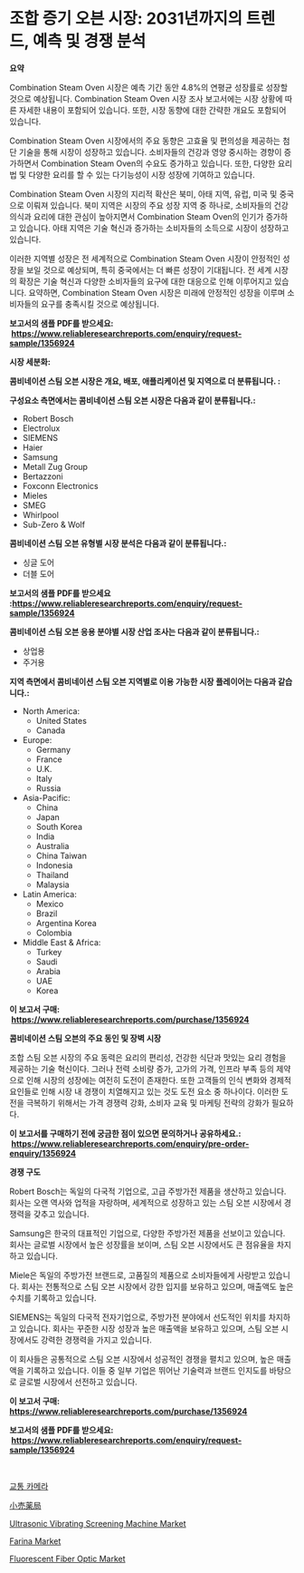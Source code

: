 <p><h1>조합 증기 오븐 시장: 2031년까지의 트렌드, 예측 및 경쟁 분석</h1></p><p><strong>요약</strong></p>
<p><p>Combination Steam Oven 시장은 예측 기간 동안 4.8%의 연평균 성장률로 성장할 것으로 예상됩니다. Combination Steam Oven 시장 조사 보고서에는 시장 상황에 따른 자세한 내용이 포함되어 있습니다. 또한, 시장 동향에 대한 간략한 개요도 포함되어 있습니다. </p><p>Combination Steam Oven 시장에서의 주요 동향은 고효율 및 편의성을 제공하는 첨단 기술을 통해 시장이 성장하고 있습니다. 소비자들의 건강과 영양 중시하는 경향이 증가하면서 Combination Steam Oven의 수요도 증가하고 있습니다. 또한, 다양한 요리법 및 다양한 요리를 할 수 있는 다기능성이 시장 성장에 기여하고 있습니다.</p><p>Combination Steam Oven 시장의 지리적 확산은 북미, 아태 지역, 유럽, 미국 및 중국으로 이뤄져 있습니다. 북미 지역은 시장의 주요 성장 지역 중 하나로, 소비자들의 건강 의식과 요리에 대한 관심이 높아지면서 Combination Steam Oven의 인기가 증가하고 있습니다. 아태 지역은 기술 혁신과 증가하는 소비자들의 소득으로 시장이 성장하고 있습니다. </p><p>이러한 지역별 성장은 전 세계적으로 Combination Steam Oven 시장이 안정적인 성장을 보일 것으로 예상되며, 특히 중국에서는 더 빠른 성장이 기대됩니다. 전 세계 시장의 확장은 기술 혁신과 다양한 소비자들의 요구에 대한 대응으로 인해 이루어지고 있습니다. 요약하면, Combination Steam Oven 시장은 미래에 안정적인 성장을 이루며 소비자들의 요구를 충족시킬 것으로 예상됩니다.</p></p>
<p><strong>보고서의 샘플 PDF를 받으세요: &nbsp;<a href="https://www.reliableresearchreports.com/enquiry/request-sample/1356924">https://www.reliableresearchreports.com/enquiry/request-sample/1356924</a></strong></p>
<p><strong>시장 세분화:</strong></p>
<p><strong> 콤비네이션 스팀 오븐 시장은 개요, 배포, 애플리케이션 및 지역으로 더 분류됩니다. :</strong></p>
<p><strong>구성요소 측면에서는 콤비네이션 스팀 오븐 시장은 다음과 같이 분류됩니다.:</strong></p>
<p><ul><li>Robert Bosch</li><li>Electrolux</li><li>SIEMENS</li><li>Haier</li><li>Samsung</li><li>Metall Zug Group</li><li>Bertazzoni</li><li>Foxconn Electronics</li><li>Mieles</li><li>SMEG</li><li>Whirlpool</li><li>Sub-Zero & Wolf</li></ul></p>
<p><strong> 콤비네이션 스팀 오븐 유형별 시장 분석은 다음과 같이 분류됩니다.:</strong></p>
<p><ul><li>싱글 도어</li><li>더블 도어</li></ul></p>
<p><strong>보고서의 샘플 PDF를 받으세요 :<a href="https://www.reliableresearchreports.com/enquiry/request-sample/1356924">https://www.reliableresearchreports.com/enquiry/request-sample/1356924</a></strong></p>
<p><strong> 콤비네이션 스팀 오븐 응용 분야별 시장 산업 조사는 다음과 같이 분류됩니다.:</strong></p>
<p><ul><li>상업용</li><li>주거용</li></ul></p>
<p><strong>지역 측면에서 콤비네이션 스팀 오븐 지역별로 이용 가능한 시장 플레이어는 다음과 같습니다.:</strong></p>
<p><ul>
    <li>
        North America:
        <ul>
            <li>United States</li>
            <li>Canada</li>
        </ul>
    </li>
    <li>
        Europe:
        <ul>
            <li>Germany</li>
            <li>France</li>
            <li>U.K.</li>
            <li>Italy</li>
            <li>Russia</li>
        </ul>
    </li>
    <li>
        Asia-Pacific:
        <ul>
            <li>China</li>
            <li>Japan</li>
            <li>South Korea</li>
            <li>India</li>
            <li>Australia</li>
            <li>China Taiwan</li>
            <li>Indonesia</li>
            <li>Thailand</li>
            <li>Malaysia</li>
        </ul>
    </li>
    <li>
        Latin America:
        <ul>
            <li>Mexico</li>
            <li>Brazil</li>
            <li>Argentina Korea</li>
            <li>Colombia</li>
        </ul>
    </li>
    <li>
        Middle East & Africa:
        <ul>
            <li>Turkey</li>
            <li>Saudi</li>
            <li>Arabia</li>
            <li>UAE</li>
            <li>Korea</li>
        </ul>
    </li>
    </ul></p>
<p><strong>이 보고서 구매: &nbsp;<a href="https://www.reliableresearchreports.com/purchase/1356924">https://www.reliableresearchreports.com/purchase/1356924</a></strong></p>
<p><strong>콤비네이션 스팀 오븐의 주요 동인 및 장벽 시장</strong></p>
<p><p>조합 스팀 오븐 시장의 주요 동력은 요리의 편리성, 건강한 식단과 맛있는 요리 경험을 제공하는 기술 혁신이다. 그러나 전력 소비량 증가, 고가의 가격, 인프라 부족 등의 제약으로 인해 시장의 성장에는 여전히 도전이 존재한다. 또한 고객들의 인식 변화와 경제적 요인들로 인해 시장 내 경쟁이 치열해지고 있는 것도 도전 요소 중 하나이다. 이러한 도전을 극복하기 위해서는 가격 경쟁력 강화, 소비자 교육 및 마케팅 전략의 강화가 필요하다.</p></p>
<p><strong>이 보고서를 구매하기 전에 궁금한 점이 있으면 문의하거나 공유하세요.: &nbsp;<a href="https://www.reliableresearchreports.com/enquiry/pre-order-enquiry/1356924">https://www.reliableresearchreports.com/enquiry/pre-order-enquiry/1356924</a></strong></p>
<p><strong>경쟁 구도</strong></p>
<p><p>Robert Bosch는 독일의 다국적 기업으로, 고급 주방가전 제품을 생산하고 있습니다. 회사는 오랜 역사와 업적을 자랑하며, 세계적으로 성장하고 있는 스팀 오븐 시장에서 경쟁력을 갖추고 있습니다.</p><p>Samsung은 한국의 대표적인 기업으로, 다양한 주방가전 제품을 선보이고 있습니다. 회사는 글로벌 시장에서 높은 성장률을 보이며, 스팀 오븐 시장에서도 큰 점유율을 차지하고 있습니다.</p><p>Miele은 독일의 주방가전 브랜드로, 고품질의 제품으로 소비자들에게 사랑받고 있습니다. 회사는 전통적으로 스팀 오븐 시장에서 강한 입지를 보유하고 있으며, 매출액도 높은 수치를 기록하고 있습니다.</p><p>SIEMENS는 독일의 다국적 전자기업으로, 주방가전 분야에서 선도적인 위치를 차지하고 있습니다. 회사는 꾸준한 시장 성장과 높은 매출액을 보유하고 있으며, 스팀 오븐 시장에서도 강력한 경쟁력을 가지고 있습니다.</p><p>이 회사들은 공통적으로 스팀 오븐 시장에서 성공적인 경쟁을 펼치고 있으며, 높은 매출액을 기록하고 있습니다. 이들 중 일부 기업은 뛰어난 기술력과 브랜드 인지도를 바탕으로 글로벌 시장에서 선전하고 있습니다.</p></p>
<p><strong>이 보고서 구매: &nbsp; <a href="https://www.reliableresearchreports.com/purchase/1356924">https://www.reliableresearchreports.com/purchase/1356924</a></strong></p>
<p><strong>보고서의 샘플 PDF를 받으세요: &nbsp;<a href="https://www.reliableresearchreports.com/enquiry/request-sample/1356924">https://www.reliableresearchreports.com/enquiry/request-sample/1356924</a></strong><strong></strong></p>
<p>&nbsp;</p>
<p><p><a href="https://github.com/bunxhcci35271755/Market-Research-Report-List-1/blob/main/3738079193460.md">교통 카메라</a></p><p><a href="https://github.com/efcvopdgkdx128/Market-Research-Report-List-1/blob/main/2482289193676.md">小売薬局</a></p><p><a href="https://issuu.com/reportprime-2/docs/ultrasonic-vibrating-screening-machine-market-size">Ultrasonic Vibrating Screening Machine Market</a></p><p><a href="https://forested-sushi-9b0.notion.site/Farina-Market-Size-and-Examines-its-Market-Scope-with-a-Primary-Focus-on-Growth-Opportunities-and-8c874649a83945c691b09cd0810bdb39">Farina Market</a></p><p><a href="https://github.com/Chiragrp22/Market-Research-Report-List-3/blob/main/fluorescent-fiber-optic-market.md">Fluorescent Fiber Optic Market</a></p></p>